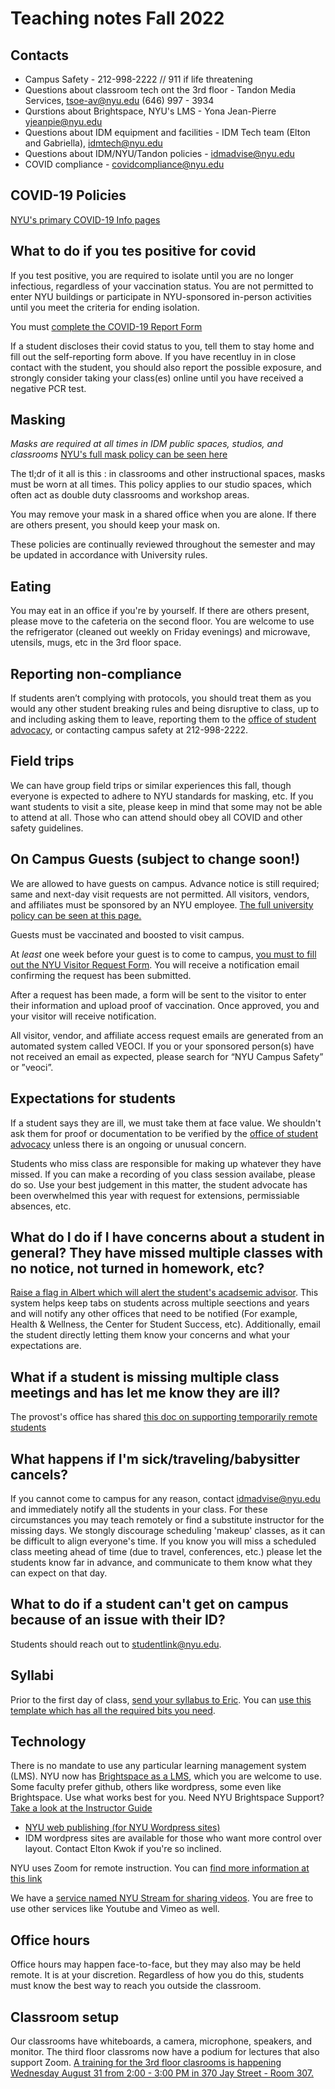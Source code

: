 # Teaching notes Fall 2022

## Contacts
* Campus Safety - 212-998-2222 // 911 if life threatening
* Questions about classroom tech ont the 3rd floor - Tandon Media Services, tsoe-av@nyu.edu (646) 997 - 3934
* Qurstions about Brightspace, NYU's LMS - Yona Jean-Pierre yjeanpie@nyu.edu
* Questions about IDM equipment and facilities - IDM Tech team (Elton and Gabriella), idmtech@nyu.edu
* Questions about IDM/NYU/Tandon policies - idmadvise@nyu.edu
* COVID compliance - covidcompliance@nyu.edu

## COVID-19 Policies 
[NYU's primary COVID-19 Info pages](https://www.nyu.edu/life/safety-health-wellness/coronavirus-information.html)

## What to do if you tes positive for covid
If you test positive, you are required to isolate until you are no longer infectious, regardless of your vaccination status. You are not permitted to enter NYU buildings or participate in NYU-sponsored in-person activities until you meet the criteria for ending isolation.

You must [complete the COVID-19 Report Form](https://nyu.qualtrics.com/jfe/form/SV_bCvIk6DpqWeFsJT)

If a student discloses their covid status to you, tell them to stay home and fill out the self-reporting form above. If you have recentluy in in close contact with the student, you should also report the possible exposure, and strongly consider taking your class(es) online until you have received a negative PCR test.

## Masking
_Masks are required at all times in IDM public spaces, studios, and classrooms_
[NYU's full mask policy can be seen here](https://www.nyu.edu/life/safety-health-wellness/coronavirus-information/covid-related-guidance/protective-equipment.html) 

The tl;dr of it all is this : in classrooms and other instructional spaces, masks must be worn at all times. This policy applies to our studio spaces, which often act as double duty classrooms and workshop areas.

You may remove your mask in a shared office when you are alone. If there are others present, you should keep your mask on. 

These policies are continually reviewed throughout the semester and may be updated in accordance with University rules. 

## Eating
You may eat in an office if you're by yourself. If there are others present, please move to the cafeteria on the second floor. You are welcome to use the refrigerator (cleaned out weekly on Friday evenings) and microwave, utensils, mugs, etc in the 3rd floor space. 

## Reporting non-compliance
If students aren’t complying with protocols, you should treat them as you would any other student breaking rules and being disruptive to class, up to and including asking them to leave, reporting them to the [office of student advocacy](mailto:eng.studentadvocate@nyu.edu), or contacting campus safety at 212-998-2222.

## Field trips
We can have group field trips or similar experiences this fall, though everyone is expected to adhere to NYU standards for masking, etc. If you want students to visit a site, please keep in mind that some may not be able to attend at all. Those who can attend should obey all COVID and other safety guidelines. 

## On Campus Guests (subject to change soon!)
We are allowed to have guests on campus. Advance notice is still required; same and next-day visit requests are not permitted. All visitors, vendors, and affiliates must be sponsored by an NYU employee. [The full university policy can be seen at this page.](https://www.nyu.edu/life/safety-health-wellness/coronavirus-information/campus-visitors.html) 

Guests must be vaccinated and boosted to visit campus. 

At _least_ one week before your guest is to come to campus, [you must to fill out the NYU Visitor Request Form](https://veoci.com/v/p/119522/workflow/z8wcftjfe7p3). You will receive a notification email confirming the request has been submitted.

After a request has been made, a form will be sent to the visitor to enter their information and upload proof of vaccination. Once approved, you and your visitor will receive notification. 

All visitor, vendor, and affiliate access request emails are generated from an automated system called VEOCI. If you or your sponsored person(s) have not received an email as expected, please search for “NYU Campus Safety” or ”veoci”.

## Expectations for students
If a student says they are ill, we must take them at face value. We shouldn't ask them for proof or documentation to be verified by the [office of student advocacy](mailto:eng.studentadvocate@nyu.edu) unless there is an ongoing or unusual concern. 

Students who miss class are responsible for making up whatever they have missed. If you can make a recording of you class session availabe, please do so. Use your best judgement in this matter, the student advocate has been overwhelmed this year with request for extensions, permissiable absences, etc. 

## What do I do if I have concerns about a student in general? They have missed multiple classes with no notice, not turned in homework, etc?
[Raise a flag in Albert which will alert the student's acadsemic advisor](https://www.nyu.edu/content/dam/nyu/studentSuccess/documents/refresh2020/Faculty_Raise%20a%20Flag(1).pdf). This system helps keep tabs on students across multiple seections and years and will notify any other offices that need to be notified (For example, Health & Wellness, the Center for Student Success, etc). Additionally, email the student directly letting them know your concerns and what your expectations are. 

## What if a student is missing multiple class meetings and has let me know they are ill?
The provost's office has shared [this doc on supporting temporarily remote students](https://docs.google.com/document/d/1L_YRVvzu1Eee46ngieEW135CqprlNsgv6rdNGVE9bi4/edit)

## What happens if I'm sick/traveling/babysitter cancels?
If you cannot come to campus for any reason, contact idmadvise@nyu.edu and immediately notify all the students in your class. For these circumstances you may teach remotely or find a substitute instructor for the missing days. We stongly discourage scheduling 'makeup' classes, as it can be difficult to align everyone's time. If you know you will miss a scheduled class meeting ahead of time (due to travel, conferences, etc.) please let the students know far in advance, and communicate to them know what they can expect on that day.

## What to do if a student can't get on campus because of an issue with their ID?
Students should reach out to studentlink@nyu.edu. 

## Syllabi
Prior to the first day of class, [send your syllabus to Eric](mailto:em1680@nyu.edu). You can [use this template which has all the required bits you need](https://docs.google.com/document/d/1TC-o0l7zGKjCTDUQgUVxkCDgCyZ3gx-bK0zGqDWRgmA/edit?usp=sharing).

## Technology
There is no mandate to use any particular learning management system (LMS). NYU now has [Brightspace as a LMS](https://brightspace.nyu.edu), which you are welcome to use. Some faculty prefer github, others like wordpress, some even like Brightspace. Use what works best for you. Need NYU Brightspace Support? [Take a look at the Instructor Guide](https://docs.google.com/document/d/1T-XiDuK5HFe0i8EhtgvfJI0TBrwy_AdX5HYA39kmYog/edit)

- [NYU web publishing (for NYU Wordpress sites)](https://wp.nyu.edu/create/) 
- IDM wordpress sites are available for those who want more control over layout. Contact Elton Kwok if you're so inclined.

NYU uses Zoom for remote instruction. You can [find more information at this link](https://www.nyu.edu/life/information-technology/communication-and-conferencing/meetings-chat-conferencing/nyu-zoom.html)

We have a [service named NYU Stream for sharing videos](https://www.nyu.edu/life/information-technology/instructional-technology-support/video-and-media-creation-presentation/nyu-stream.html). You are free to use other services like Youtube and Vimeo as well. 

## Office hours
Office hours may happen face-to-face, but they may also may be held remote. It is at your discretion. Regardless of how you do this, students must know the best way to reach you outside the classroom.

## Classroom setup
Our classrooms have whiteboards, a camera, microphone, speakers, and monitor. The third floor classroms now have a podium for lectures that also support Zoom. [A training for the 3rd floor clasrooms is happening Wednesday August 31 from 2:00 - 3:00 PM in 370 Jay Street - Room 307.](https://docs.google.com/forms/d/1-jB-yDQZsUec4E5xTQlXfJGQx2N09CUsQ4IKJR4dMDo/viewform?__s=3p2wgvfhy2jqv5gzbszs&edit_requested=true)